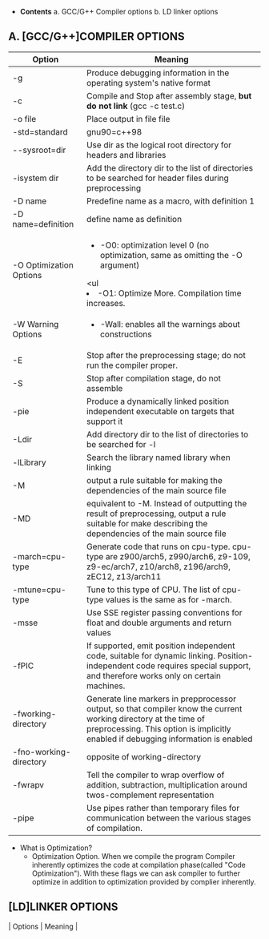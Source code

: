 - **Contents**
  a. GCC/G++ Compiler options
  b. LD linker options

## A. [GCC/G++]COMPILER OPTIONS

| Option | Meaning |
| --- | --- |
| -g | Produce debugging information in the operating system's native format |
| -c | Compile and Stop after assembly stage, **but do not link** (gcc -c test.c) |
| -o file | Place output in file file |
| -std=standard | gnu90=c++98 |
| --sysroot=dir | Use dir as the logical root directory for headers and libraries |
| -isystem dir | Add the directory dir to the list of directories to be searched for header files during preprocessing |
| -D name | Predefine name as a macro, with definition 1 |
| -D name=definition | define name as definition |
| -O Optimization Options | <ul><li>-O0: optimization level 0 (no optimization, same as omitting the -O argument)</li></ul> <ul<li>-O1: Optimize More. Compilation time increases.</li></ul> |
| -W Warning Options | <ul><li>-Wall:   enables all the warnings about constructions</li></ul> |
| -E | Stop after the preprocessing stage; do not run the compiler proper.|
| -S | Stop after compilation stage, do not assemble |
| -pie | Produce a dynamically linked position independent executable on targets that support it |
| -Ldir | Add directory dir to the list of directories to be searched for -l |
| -lLibrary | Search the library named library when linking |
| -M | output a rule suitable for making the dependencies of the main source file |
| -MD | equivalent to -M. Instead of outputting the result of preprocessing, output a rule suitable for make describing the dependencies of the main source file |
| -march=cpu-type | Generate code that runs on cpu-type.  cpu-type are z900/arch5, z990/arch6, z9-109, z9-ec/arch7, z10/arch8, z196/arch9, zEC12, z13/arch11 |
| -mtune=cpu-type | Tune to this type of CPU. The list of cpu-type values is the same as for -march. |
| -msse | Use SSE register passing conventions for float and double arguments and return values |
| -fPIC | If supported, emit position independent code, suitable for dynamic linking. Position-independent code requires special support, and therefore works only on        certain machines. |
| -fworking-directory | Generate line markers in prepprocessor output, so that compiler know the current working directory at the time of preprocessing. This option is implicitly enabled if debugging information is enabled |
| -fno-working-directory | opposite of working-directory |
| -fwrapv | Tell the compiler to wrap overflow of addition, subtraction, multiplication around twos-complement representation |
| -pipe | Use pipes rather than temporary files for communication between the various stages of compilation. |


- What is Optimization?
  - Optimization Option. When we compile the program Compiler inherently optimizes the code at compilation phase(called "Code Optimization"). With these flags we can ask compiler to further optimize in addition to optimization provided by complier inherently.

## [LD]LINKER OPTIONS

| Options | Meaning |

